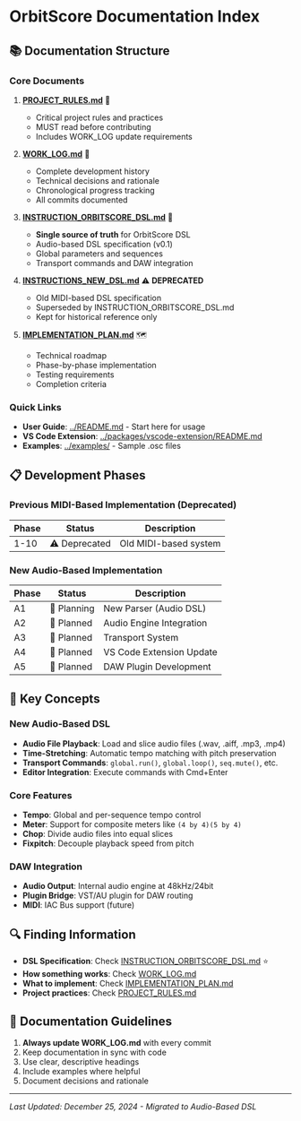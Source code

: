 # OrbitScore Documentation Index

## 📚 Documentation Structure

### Core Documents

1. **[PROJECT_RULES.md](./PROJECT_RULES.md)** 📏
   - Critical project rules and practices
   - MUST read before contributing
   - Includes WORK_LOG update requirements

2. **[WORK_LOG.md](./WORK_LOG.md)** 📝
   - Complete development history
   - Technical decisions and rationale
   - Chronological progress tracking
   - All commits documented

3. **[INSTRUCTION_ORBITSCORE_DSL.md](./INSTRUCTION_ORBITSCORE_DSL.md)** 🎵
   - **Single source of truth** for OrbitScore DSL
   - Audio-based DSL specification (v0.1)
   - Global parameters and sequences
   - Transport commands and DAW integration
   
4. **[INSTRUCTIONS_NEW_DSL.md](./INSTRUCTIONS_NEW_DSL.md)** ⚠️ **DEPRECATED**
   - Old MIDI-based DSL specification
   - Superseded by INSTRUCTION_ORBITSCORE_DSL.md
   - Kept for historical reference only

5. **[IMPLEMENTATION_PLAN.md](./IMPLEMENTATION_PLAN.md)** 🗺️
   - Technical roadmap
   - Phase-by-phase implementation
   - Testing requirements
   - Completion criteria

### Quick Links

- **User Guide**: [../README.md](../README.md) - Start here for usage
- **VS Code Extension**: [../packages/vscode-extension/README.md](../packages/vscode-extension/README.md)
- **Examples**: [../examples/](../examples/) - Sample .osc files

## 📋 Development Phases

### Previous MIDI-Based Implementation (Deprecated)
| Phase | Status      | Description            |
| ----- | ----------- | ---------------------- |
| 1-10  | ⚠️ Deprecated | Old MIDI-based system  |

### New Audio-Based Implementation
| Phase | Status      | Description                  |
| ----- | ----------- | ---------------------------- |
| A1    | 🔄 Planning | New Parser (Audio DSL)       |
| A2    | 📝 Planned  | Audio Engine Integration     |
| A3    | 📝 Planned  | Transport System             |
| A4    | 📝 Planned  | VS Code Extension Update     |
| A5    | 📝 Planned  | DAW Plugin Development       |

## 🎯 Key Concepts

### New Audio-Based DSL

- **Audio File Playback**: Load and slice audio files (.wav, .aiff, .mp3, .mp4)
- **Time-Stretching**: Automatic tempo matching with pitch preservation
- **Transport Commands**: `global.run()`, `global.loop()`, `seq.mute()`, etc.
- **Editor Integration**: Execute commands with Cmd+Enter

### Core Features

- **Tempo**: Global and per-sequence tempo control
- **Meter**: Support for composite meters like `(4 by 4)(5 by 4)`
- **Chop**: Divide audio files into equal slices
- **Fixpitch**: Decouple playback speed from pitch

### DAW Integration

- **Audio Output**: Internal audio engine at 48kHz/24bit
- **Plugin Bridge**: VST/AU plugin for DAW routing
- **MIDI**: IAC Bus support (future)

## 🔍 Finding Information

- **DSL Specification**: Check [INSTRUCTION_ORBITSCORE_DSL.md](./INSTRUCTION_ORBITSCORE_DSL.md) ⭐
- **How something works**: Check [WORK_LOG.md](./WORK_LOG.md)
- **What to implement**: Check [IMPLEMENTATION_PLAN.md](./IMPLEMENTATION_PLAN.md)
- **Project practices**: Check [PROJECT_RULES.md](./PROJECT_RULES.md)

## 📝 Documentation Guidelines

1. **Always update WORK_LOG.md** with every commit
2. Keep documentation in sync with code
3. Use clear, descriptive headings
4. Include examples where helpful
5. Document decisions and rationale

---

_Last Updated: December 25, 2024 - Migrated to Audio-Based DSL_
